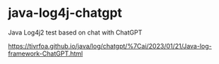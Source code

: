# java-log4j-chatgpt
Java Log4j2 test based on chat with ChatGPT

https://tivrfoa.github.io/java/log/chatgpt/%7Cai/2023/01/21/Java-log-framework-ChatGPT.html

